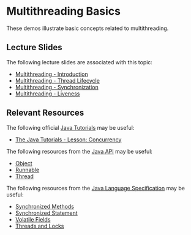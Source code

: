 Multithreading Basics
=================================================

These demos illustrate basic concepts related to multithreading.

## Lecture Slides ##

The following lecture slides are associated with this topic:

- [Multithreading - Introduction](https://docs.google.com/presentation/d/e/2PACX-1vS8ND2vrfpyQRmHkPTbaD1J0FJmcuTJ9Fz2hRMXXthKZCQG-TFiSDL_BzKZP_triwmlyHnbPuOvQreR/pub?start=false&loop=false&delayms=3000)
- [Multithreading - Thread Lifecycle](https://docs.google.com/presentation/d/e/2PACX-1vQ4htqxS-iKhPZIf_Z9oak0MiEYiZm3rRczVdMpLaFDi0Pf4FWCgdmCKCTFEAfZs6mg2nWOZ9-NWGyE/pub?start=false&loop=false&delayms=3000)
- [Multithreading - Synchronization](https://docs.google.com/presentation/d/e/2PACX-1vSmLbpqA5l9aUbVmzca1YzKCV7TqKKbxN0DxSOEG1ynRFxkJLxhUoLexExYxC9hcEL-IShXZaGEEW85/pub?start=false&loop=false&delayms=3000)
- [Multithreading - Liveness](https://docs.google.com/presentation/d/e/2PACX-1vT8s8_xfa2GXOUKbQ0BgiMcu4kv53oUKqDI2oPoqVEmc-ei3doKVZbd3mGfFWZxwpCWGz_2UrOxWVkb/pub?start=false&loop=false&delayms=3000)

## Relevant Resources ##

The following official [Java Tutorials](http://docs.oracle.com/javase/tutorial/index.html) may be useful:

- [The Java Tutorials - Lesson: Concurrency](https://docs.oracle.com/javase/tutorial/essential/concurrency/index.html)

The following resources from the [Java API](https://docs.oracle.com/en/java/javase/14/docs/api/index.html) may be useful:

- [Object](https://docs.oracle.com/en/java/javase/14/docs/api/java.base/java/lang/Object.html)
- [Runnable](https://docs.oracle.com/en/java/javase/14/docs/api/java.base/java/lang/Runnable.html)
- [Thread](https://docs.oracle.com/en/java/javase/14/docs/api/java.base/java/lang/Thread.html)

The following resources from the [Java Language Specification](https://docs.oracle.com/javase/specs/jls/se14/html/index.html) may be useful:

- [Synchronized Methods](https://docs.oracle.com/javase/specs/jls/se14/html/jls-8.html#jls-8.4.3.6)
- [Synchronized Statement](https://docs.oracle.com/javase/specs/jls/se14/html/jls-14.html#jls-14.19)
- [Volatile Fields](https://docs.oracle.com/javase/specs/jls/se14/html/jls-8.html#jls-8.3.1.4)
- [Threads and Locks](https://docs.oracle.com/javase/specs/jls/se14/html/jls-17.html)